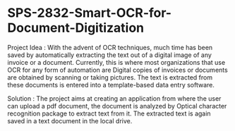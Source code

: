 # SPS-2832-Smart-OCR-for-Document-Digitization

Project  Idea :
With the advent of OCR techniques, much time has been saved by automatically extracting the text out of a digital image of any invoice or a document. Currently, this is where most organizations that use OCR for any form of automation are Digital copies of invoices or documents are obtained by scanning or taking pictures. The text is extracted from these documents is entered into a template-based data entry software.

Solution : 
The project aims at creating an application from where the user can upload a pdf document, the document is analyzed by Optical character recognition package to extract text from it. The extracted text is again saved in a text document in the local drive.




